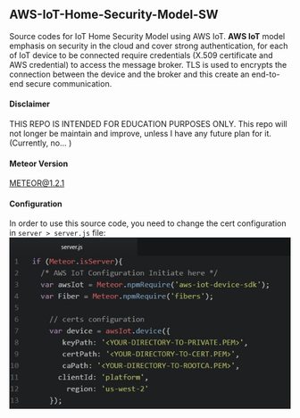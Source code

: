 ## AWS-IoT-Home-Security-Model-SW
Source codes for IoT Home Security Model using AWS IoT. **AWS IoT** model emphasis on security in the cloud and cover strong authentication, for each of IoT device to be connected require credentials (X.509 certificate and AWS credential) to access the message broker. TLS is used to encrypts the connection between the device and the broker and this create an end-to-end secure communication.

#### Disclaimer
THIS REPO IS INTENDED FOR EDUCATION PURPOSES ONLY. This repo will not longer be maintain and improve, unless I have any future plan for it. (Currently, no... )

#### Meteor Version
METEOR@1.2.1

#### Configuration
In order to use this source code, you need to change the cert configuration in `server > server.js` file:
![AWS-IoT-Home-Security-Model-SW Cert Configuration](https://raw.githubusercontent.com/AaronKow/AWS-IoT-Home-Security-Model-SW/master/public/config.jpg)
